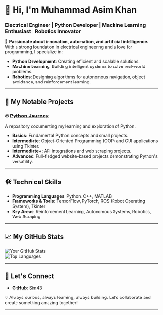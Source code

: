 # 👋 Hi, I'm Muhammad Asim Khan 

### Electrical Engineer | Python Developer | Machine Learning Enthusiast | Robotics Innovator  

🚀 **Passionate about innovation, automation, and artificial intelligence.**  
With a strong foundation in electrical engineering and a love for programming, I specialize in:  
- **Python Development**: Creating efficient and scalable solutions.  
- **Machine Learning**: Building intelligent systems to solve real-world problems.  
- **Robotics**: Designing algorithms for autonomous navigation, object avoidance, and reinforcement learning.  

---

## 📂 My Notable Projects  

### 🔥 **[Python Journey](https://github.com/Sim43/Python-Journey)**  
A repository documenting my learning and exploration of Python.  
- **Basics**: Fundamental Python concepts and small projects.  
- **Intermediate**: Object-Oriented Programming (OOP) and GUI applications using Tkinter.  
- **Intermediate+**: API integrations and web scraping projects.  
- **Advanced**: Full-fledged website-based projects demonstrating Python's versatility.  

---

## 🛠️ Technical Skills  
- **Programming Languages**: Python, C++, MATLAB  
- **Frameworks & Tools**: TensorFlow, PyTorch, ROS (Robot Operating System), Tkinter  
- **Key Areas**: Reinforcement Learning, Autonomous Systems, Robotics, Web Scraping  

---

## 📈 My GitHub Stats  
![Your GitHub Stats](https://github-readme-stats.vercel.app/api?username=Sim43&show_icons=true&theme=radical)  
![Top Languages](https://github-readme-stats.vercel.app/api/top-langs/?username=Sim43&layout=compact&theme=radical)  

---

## 🌟 Let's Connect  
- **GitHub**: [Sim43](https://github.com/Sim43)  

💡 Always curious, always learning, always building. Let’s collaborate and create something amazing together!  

--- 
